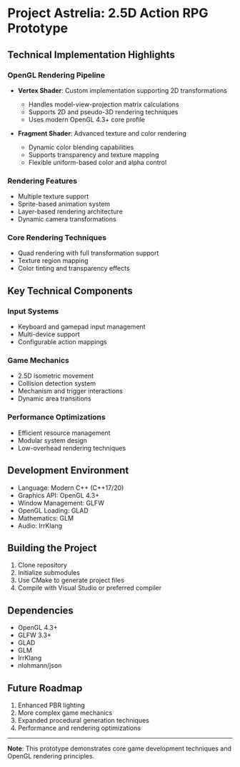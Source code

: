 # Project Astrelia: 2.5D Action RPG Prototype

## Technical Implementation Highlights

### OpenGL Rendering Pipeline
- **Vertex Shader**: Custom implementation supporting 2D transformations
  - Handles model-view-projection matrix calculations
  - Supports 2D and pseudo-3D rendering techniques
  - Uses modern OpenGL 4.3+ core profile

- **Fragment Shader**: Advanced texture and color rendering
  - Dynamic color blending capabilities
  - Supports transparency and texture mapping
  - Flexible uniform-based color and alpha control

### Rendering Features
- Multiple texture support
- Sprite-based animation system
- Layer-based rendering architecture
- Dynamic camera transformations

### Core Rendering Techniques
- Quad rendering with full transformation support
- Texture region mapping
- Color tinting and transparency effects

## Key Technical Components

### Input Systems
- Keyboard and gamepad input management
- Multi-device support
- Configurable action mappings

### Game Mechanics
- 2.5D isometric movement
- Collision detection system
- Mechanism and trigger interactions
- Dynamic area transitions

### Performance Optimizations
- Efficient resource management
- Modular system design
- Low-overhead rendering techniques

## Development Environment
- Language: Modern C++ (C++17/20)
- Graphics API: OpenGL 4.3+
- Window Management: GLFW
- OpenGL Loading: GLAD
- Mathematics: GLM
- Audio: IrrKlang

## Building the Project
1. Clone repository
2. Initialize submodules
3. Use CMake to generate project files
4. Compile with Visual Studio or preferred compiler

## Dependencies
- OpenGL 4.3+
- GLFW 3.3+
- GLAD
- GLM
- IrrKlang
- nlohmann/json

## Future Roadmap
1. Enhanced PBR lighting
2. More complex game mechanics
3. Expanded procedural generation techniques
4. Performance and rendering optimizations

---

**Note**: This prototype demonstrates core game development techniques and OpenGL rendering principles.
